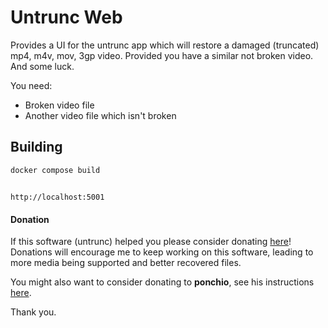 Untrunc Web
=======

Provides a UI for the untrunc app which will restore a damaged (truncated) mp4, m4v, mov, 3gp video. Provided you have a similar not broken video. And some luck.

You need:

* Broken video file
* Another video file which isn't broken

## Building

```
docker compose build
```

##
```
http://localhost:5001
```


#### Donation
If this software (untrunc) helped you please consider donating [here](https://www.paypal.me/anthwlock)!\
Donations will encourage me to keep working on this software, leading to more media being supported and better recovered files.

You might also want to consider donating to **ponchio**, see his instructions [here](https://github.com/ponchio/untrunc#helpsupport).

Thank you.
